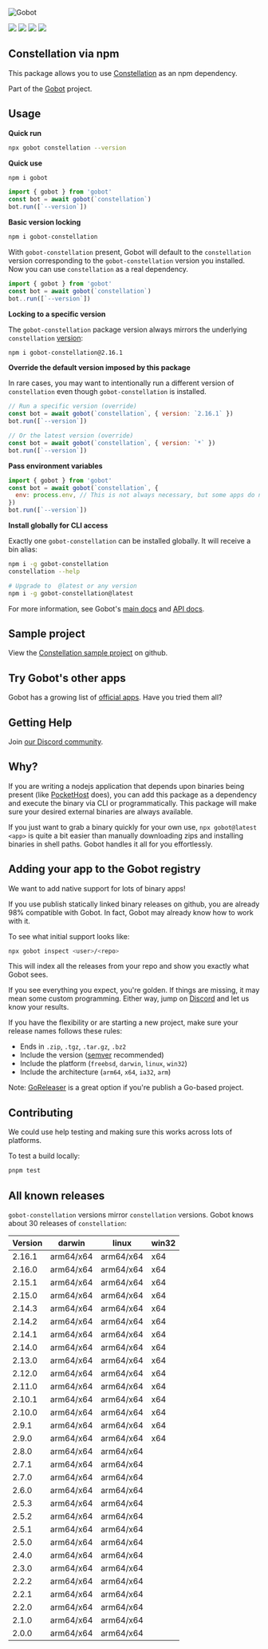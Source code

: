 ![Gobot](https://raw.githubusercontent.com/benallfree/gobot/v1.0.0-alpha.34/assets/gobot-banner-300x.png)

![](https://img.shields.io/npm/v/gobot-constellation) ![](https://img.shields.io/npm/dt/gobot-constellation) ![](https://img.shields.io/github/commit-activity/t/benallfree/gobot) ![](https://img.shields.io/github/stars/benallfree/gobot)

## Constellation via npm

This package allows you to use [Constellation](https://github.com/edgelesssys/constellation) as an npm dependency.

Part of the [Gobot](https://www.npmjs.com/package/gobot) project.

## Usage

**Quick run**

```bash
npx gobot constellation --version
```

**Quick use**

```bash
npm i gobot
```

```js
import { gobot } from 'gobot'
const bot = await gobot(`constellation`)
bot.run([`--version`])
```

**Basic version locking**

```bash
npm i gobot-constellation
```

With `gobot-constellation` present, Gobot will default to the `constellation` version corresponding to the `gobot-constellation` version you installed. Now you can use `constellation` as a real dependency.

```js
import { gobot } from 'gobot'
const bot = await gobot(`constellation`)
bot..run([`--version`])
```

**Locking to a specific version**

The `gobot-constellation` package version always mirrors the underlying `constellation` [version](#known-versions):

```bash
npm i gobot-constellation@2.16.1
```

**Override the default version imposed by this package**

In rare cases, you may want to intentionally run a different version of `constellation` even though `gobot-constellation` is installed.

```js
// Run a specific version (override)
const bot = await gobot(`constellation`, { version: `2.16.1` })
bot.run([`--version`])

// Or the latest version (override)
const bot = await gobot(`constellation`, { version: `*` })
bot.run([`--version`])
```

**Pass environment variables**

```js
import { gobot } from 'gobot'
const bot = await gobot(`constellation`, {
  env: process.env, // This is not always necessary, but some apps do need it
})
bot.run([`--version`])
```

**Install globally for CLI access**

Exactly one `gobot-constellation` can be installed globally. It will receive a bin alias:

```bash
npm i -g gobot-constellation
constellation --help

# Upgrade to  @latest or any version
npm i -g gobot-constellation@latest
```

For more information, see Gobot's [main docs](https://www.npmjs.com/package/gobot) and [API docs](https://github.com/benallfree/gobot/blob/v1.0.0-alpha.34/docs/readme.md).

## Sample project

View the [Constellation sample project](https://github.com/benallfree/gobot/tree/v1.0.0-alpha.34/src/apps/constellation/sample-project) on github.

## Try Gobot's other apps

Gobot has a growing list of [official apps](https://www.npmjs.com/package/gobot#official-gobot-apps). Have you tried them all?

## Getting Help

Join [our Discord community](https://discord.gg/977kMmFnXc).

## Why?

If you are writing a nodejs application that depends upon binaries being present (like [PocketHost](https://github.com/pockethost/pockethost) does), you can add this package as a dependency and execute the binary via CLI or programmatically. This package will make sure your desired external binaries are always available.

If you just want to grab a binary quickly for your own use, `npx gobot@latest <app>` is quite a bit easier than manually downloading zips and installing binaries in shell paths. Gobot handles it all for you effortlessly.

## Adding your app to the Gobot registry

We want to add native support for lots of binary apps!

If you use publish statically linked binary releases on github, you are already 98% compatible with Gobot. In fact, Gobot may already know how to work with it.

To see what initial support looks like:

```bash
npx gobot inspect <user>/<repo>
```

This will index all the releases from your repo and show you exactly what Gobot sees.

If you see everything you expect, you're golden. If things are missing, it may mean some custom programming. Either way, jump on [Discord](https://discord.gg/977kMmFnXc) and let us know your results.

If you have the flexibility or are starting a new project, make sure your release names follows these rules:

- Ends in `.zip`, `.tgz`, `.tar.gz`, `.bz2`
- Include the version ([semver](https://semver.org) recommended)
- Include the platform (`freebsd`, `darwin`, `linux`, `win32`)
- Include the architecture (`arm64`, `x64`, `ia32`, `arm`)

Note: [GoReleaser](https://goreleaser.com/) is a great option if you're publish a Go-based project.

## Contributing

We could use help testing and making sure this works across lots of platforms.

To test a build locally:

```bash
pnpm test
```

## All known releases

`gobot-constellation` versions mirror `constellation` versions. Gobot knows about 30 releases of `constellation`:

| Version | darwin    | linux     | win32 |
| ------- | --------- | --------- | ----- |
| 2.16.1  | arm64/x64 | arm64/x64 | x64   |
| 2.16.0  | arm64/x64 | arm64/x64 | x64   |
| 2.15.1  | arm64/x64 | arm64/x64 | x64   |
| 2.15.0  | arm64/x64 | arm64/x64 | x64   |
| 2.14.3  | arm64/x64 | arm64/x64 | x64   |
| 2.14.2  | arm64/x64 | arm64/x64 | x64   |
| 2.14.1  | arm64/x64 | arm64/x64 | x64   |
| 2.14.0  | arm64/x64 | arm64/x64 | x64   |
| 2.13.0  | arm64/x64 | arm64/x64 | x64   |
| 2.12.0  | arm64/x64 | arm64/x64 | x64   |
| 2.11.0  | arm64/x64 | arm64/x64 | x64   |
| 2.10.1  | arm64/x64 | arm64/x64 | x64   |
| 2.10.0  | arm64/x64 | arm64/x64 | x64   |
| 2.9.1   | arm64/x64 | arm64/x64 | x64   |
| 2.9.0   | arm64/x64 | arm64/x64 | x64   |
| 2.8.0   | arm64/x64 | arm64/x64 |       |
| 2.7.1   | arm64/x64 | arm64/x64 |       |
| 2.7.0   | arm64/x64 | arm64/x64 |       |
| 2.6.0   | arm64/x64 | arm64/x64 |       |
| 2.5.3   | arm64/x64 | arm64/x64 |       |
| 2.5.2   | arm64/x64 | arm64/x64 |       |
| 2.5.1   | arm64/x64 | arm64/x64 |       |
| 2.5.0   | arm64/x64 | arm64/x64 |       |
| 2.4.0   | arm64/x64 | arm64/x64 |       |
| 2.3.0   | arm64/x64 | arm64/x64 |       |
| 2.2.2   | arm64/x64 | arm64/x64 |       |
| 2.2.1   | arm64/x64 | arm64/x64 |       |
| 2.2.0   | arm64/x64 | arm64/x64 |       |
| 2.1.0   | arm64/x64 | arm64/x64 |       |
| 2.0.0   | arm64/x64 | arm64/x64 |       |
